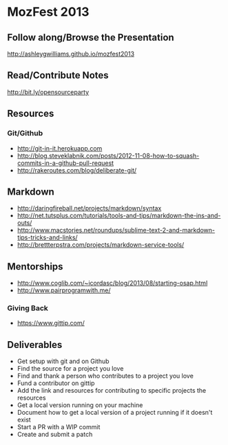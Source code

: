 # MozFest 2013

## Follow along/Browse the Presentation
http://ashleygwilliams.github.io/mozfest2013

## Read/Contribute Notes
http://bit.ly/opensourceparty

## Resources
### Git/Github
- http://git-in-it.herokuapp.com
- http://blog.steveklabnik.com/posts/2012-11-08-how-to-squash-commits-in-a-github-pull-request
- http://rakeroutes.com/blog/deliberate-git/

## Markdown
- http://daringfireball.net/projects/markdown/syntax
- http://net.tutsplus.com/tutorials/tools-and-tips/markdown-the-ins-and-outs/
- http://www.macstories.net/roundups/sublime-text-2-and-markdown-tips-tricks-and-links/
- http://brettterpstra.com/projects/markdown-service-tools/

## Mentorships
- http://www.coglib.com/~icordasc/blog/2013/08/starting-osap.html
- http://www.pairprogramwith.me/

### Giving Back
- https://www.gittip.com/

## Deliverables
  - Get setup with git and on Github
  - Find the source for a project you love
  - Find and thank a person who contributes to a project you love
  - Fund a contributor on gittip</li>
  - Add the link and resources for contributing to specific projects the resources
  - Get a local version running on your machine
  - Document how to get a local version of a project running if it doesn't exist
  - Start a PR with a WIP commit
  - Create and submit a patch